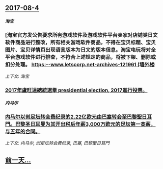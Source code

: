 ## [2017-08-4](/news/2017/08/4/index.md)

##### 淘宝
### [淘宝官方发公告要求所有游戏软件及游戏软件平台卖家对店铺类日文软件商品进行整改，所有相关游戏软件商品，不得在宝贝标题、宝贝图片、宝贝详情页出现语言版本为日文的版本信息。淘宝电玩将对全平台游戏软件进行排查，不符合上述规定的商品，将被下架、删除或扣分处理。 [https:--www.letscorp.net-archives-121961 (墙外楼](/news/2017/08/4/淘宝官方发公告要求所有游戏软件及游戏软件平台卖家对店铺类日文软件商品进行整改-所有相关游戏软件商品-不得在宝贝标题-宝贝.md)
_上下文: 淘宝_

##### 
### [2017年盧旺達總統選舉 presidential election, 2017進行投票。 ](/news/2017/08/4/2017年盧旺達總統選舉-presidential-election-2017進行投票.md)
##### 内马尔
### [内马尔以创足坛转会费纪录的2.22亿欧元由巴塞转会至巴黎聖日耳門。巴黎圣日耳曼为其开出税后年薪3,000万欧元的足坛第一高薪，与五年的合同。](/news/2017/08/4/内马尔以创足坛转会费纪录的222亿欧元由巴塞转会至巴黎聖日耳門-巴黎圣日耳曼为其开出税后年薪3000万欧元的足坛第一.md)
_上下文: 内马尔, 创足坛转会费纪录, 巴塞, 巴黎聖日耳門_

## [前一天...](/news/2017/08/3/index.md)

